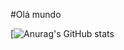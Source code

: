 #Olá mundo

[![Anurag's GitHub stats](https://github-readme-stats.vercel.app/api?username=sudobarbosa&show_icons=true&theme=gotham)

